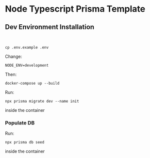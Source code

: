 # Node Typescript Prisma Template

## Dev Environment Installation

&nbsp;

```
cp .env.example .env
```

Change:

```
NODE_ENV=development
```

Then:

```
docker-compose up --build
```

Run:

```
npx prisma migrate dev --name init
```

inside the container

### Populate DB

Run:

```
npx prisma db seed
```

inside the container
